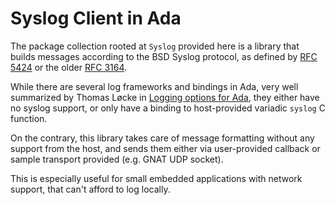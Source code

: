 # Syslog Client in Ada

The package collection rooted at `Syslog` provided here is a library that
builds messages according to the BSD Syslog protocol, as defined by
[RFC 5424][1] or the older [RFC 3164][2].

While there are several log frameworks and bindings in Ada, very well
summarized by Thomas Løcke in [Logging options for Ada][3], they either
have no syslog support, or only have a binding to host-provided variadic 
`syslog` C function.

On the contrary, this library takes care of message formatting without any
support from the host, and sends them either via user-provided callback
or sample transport provided (e.g. GNAT UDP socket).

This is especially useful for small embedded applications with network
support, that can't afford to log locally.

[1]: http://tools.ietf.org/html/rfc3164 "RFC 3164 - The BSD syslog Protocol"
[2]: http://tools.ietf.org/html/rfc5424 "RFC 5424 - The Syslog Protocol"
[3]: http://ada-dk.org/2011/11/logging-options-for-ada/ "Logging options for Ada"
